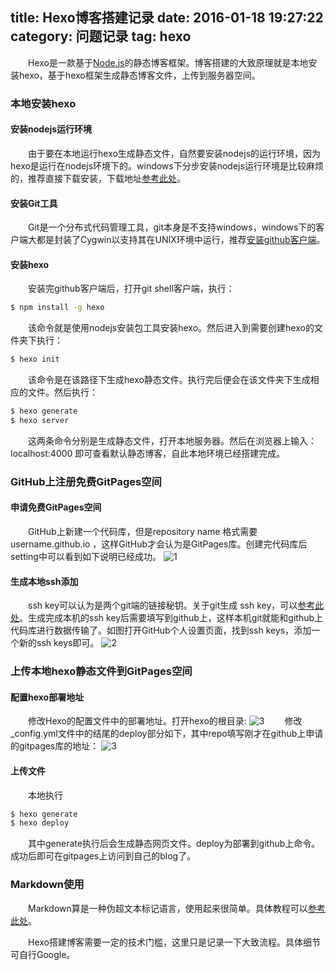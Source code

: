 title: Hexo博客搭建记录
date: 2016-01-18 19:27:22
category: 问题记录
tag: hexo  
---

&emsp;&emsp;Hexo是一款基于[Node.js](http://baike.baidu.com/link?url=9BBFfsrnFUV-GOIvdk1sxwv89nntYkV-DxHTCu3wxMNeZd_NFICNxGQFyvNVAm9AYx225IUzRYPKqiRH-Po0K_)的静态博客框架。博客搭建的大致原理就是本地安装hexo，基于hexo框架生成静态博客文件，上传到服务器空间。
### 本地安装hexo
#### 安装nodejs运行环境
&emsp;&emsp;由于要在本地运行hexo生成静态文件，自然要安装nodejs的运行环境，因为hexo是运行在nodejs环境下的。windows下分步安装nodejs运行环境是比较麻烦的，推荐直接下载安装，下载地址[参考此处](https://nodejs.org/en/)。
#### 安装Git工具
&emsp;&emsp;Git是一个分布式代码管理工具，git本身是不支持windows，windows下的客户端大都是封装了Cygwin以支持其在UNIX环境中运行，推荐[安装github客户端](https://desktop.github.com/)。
#### 安装hexo
&emsp;&emsp;安装完github客户端后，打开git shell客户端，执行：
``` bash
$ npm install -g hexo
```
&emsp;&emsp;该命令就是使用nodejs安装包工具安装hexo。然后进入到需要创建hexo的文件夹下执行：
``` bash
$ hexo init
```
&emsp;&emsp;该命令是在该路径下生成hexo静态文件。执行完后便会在该文件夹下生成相应的文件。然后执行：
``` bash
$ hexo generate
$ hexo server
```
&emsp;&emsp;这两条命令分别是生成静态文件，打开本地服务器。然后在浏览器上输入：localhost:4000 即可查看默认静态博客，自此本地环境已经搭建完成。
### GitHub上注册免费GitPages空间
#### 申请免费GitPages空间
&emsp;&emsp;GitHub上新建一个代码库，但是repository name 格式需要 username.github.io ，这样GitHub才会认为是GitPages库。创建完代码库后setting中可以看到如下说明已经成功。
![1](/image/Hexo博客搭建记录/1.png)
#### 生成本地ssh添加
&emsp;&emsp;ssh key可以认为是两个git端的链接秘钥。关于git生成 ssh key，可以[参考此处](http://blog.csdn.net/hustpzb/article/details/8230454/)。生成完成本机的ssh key后需要填写到github上，这样本机git就能和github上代码库进行数据传输了。如图打开GitHub个人设置页面，找到ssh keys，添加一个新的ssh keys即可。
![2](/image/Hexo博客搭建记录/2.png)
### 上传本地hexo静态文件到GitPages空间
#### 配置hexo部署地址
&emsp;&emsp;修改Hexo的配置文件中的部署地址。打开hexo的根目录:
![3](/image/Hexo博客搭建记录/3.png)
&emsp;&emsp;修改_config.yml文件中的结尾的deploy部分如下，其中repo填写刚才在github上申请的gitpages库的地址：
![3](/image/Hexo博客搭建记录/4.png)
#### 上传文件
&emsp;&emsp;本地执行
``` bash
$ hexo generate
$ hexo deploy
```
&emsp;&emsp;其中generate执行后会生成静态网页文件。deploy为部署到github上命令。成功后即可在gitpages上访问到自己的blog了。
### Markdown使用
&emsp;&emsp;Markdown算是一种伪超文本标记语言，使用起来很简单。具体教程可以[参考此处](http://sspai.com/25137)。

&emsp;&emsp;Hexo搭建博客需要一定的技术门槛，这里只是记录一下大致流程。具体细节可自行Google。
